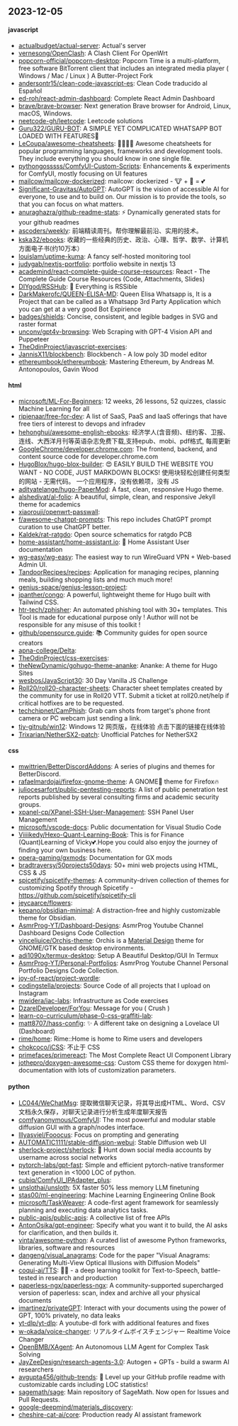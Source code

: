 ## 2023-12-05

#### javascript
* [actualbudget/actual-server](https://github.com/actualbudget/actual-server): Actual's server
* [vernesong/OpenClash](https://github.com/vernesong/OpenClash): A Clash Client For OpenWrt
* [popcorn-official/popcorn-desktop](https://github.com/popcorn-official/popcorn-desktop): Popcorn Time is a multi-platform, free software BitTorrent client that includes an integrated media player ( Windows / Mac / Linux ) A Butter-Project Fork
* [andersontr15/clean-code-javascript-es](https://github.com/andersontr15/clean-code-javascript-es): Clean Code traducido al Español
* [ed-roh/react-admin-dashboard](https://github.com/ed-roh/react-admin-dashboard): Complete React Admin Dashboard
* [brave/brave-browser](https://github.com/brave/brave-browser): Next generation Brave browser for Android, Linux, macOS, Windows.
* [neetcode-gh/leetcode](https://github.com/neetcode-gh/leetcode): Leetcode solutions
* [Guru322/GURU-BOT](https://github.com/Guru322/GURU-BOT): A SIMPLE YET COMPLICATED WHATSAPP BOT LOADED WITH FEATURES🚩
* [LeCoupa/awesome-cheatsheets](https://github.com/LeCoupa/awesome-cheatsheets): 👩‍💻👨‍💻 Awesome cheatsheets for popular programming languages, frameworks and development tools. They include everything you should know in one single file.
* [pythongosssss/ComfyUI-Custom-Scripts](https://github.com/pythongosssss/ComfyUI-Custom-Scripts): Enhancements & experiments for ComfyUI, mostly focusing on UI features
* [mailcow/mailcow-dockerized](https://github.com/mailcow/mailcow-dockerized): mailcow: dockerized - 🐮 + 🐋 = 💕
* [Significant-Gravitas/AutoGPT](https://github.com/Significant-Gravitas/AutoGPT): AutoGPT is the vision of accessible AI for everyone, to use and to build on. Our mission is to provide the tools, so that you can focus on what matters.
* [anuraghazra/github-readme-stats](https://github.com/anuraghazra/github-readme-stats): ⚡ Dynamically generated stats for your github readmes
* [ascoders/weekly](https://github.com/ascoders/weekly): 前端精读周刊。帮你理解最前沿、实用的技术。
* [kska32/ebooks](https://github.com/kska32/ebooks): 收藏的一些经典的历史、政治、心理、哲学、数学、计算机方面电子书(约10万本）
* [louislam/uptime-kuma](https://github.com/louislam/uptime-kuma): A fancy self-hosted monitoring tool
* [judygab/nextjs-portfolio](https://github.com/judygab/nextjs-portfolio): portfolio website in nextjs 13
* [academind/react-complete-guide-course-resources](https://github.com/academind/react-complete-guide-course-resources): React - The Complete Guide Course Resources (Code, Attachments, Slides)
* [DIYgod/RSSHub](https://github.com/DIYgod/RSSHub): 🍰 Everything is RSSible
* [DarkMakerofc/QUEEN-ELISA-MD](https://github.com/DarkMakerofc/QUEEN-ELISA-MD): Queen Elisa Whatsapp is, It is a Project that can be called as a Whatsapp 3rd Party Application which you can get at a very good Bot Expirience
* [badges/shields](https://github.com/badges/shields): Concise, consistent, and legible badges in SVG and raster format
* [unconv/gpt4v-browsing](https://github.com/unconv/gpt4v-browsing): Web Scraping with GPT-4 Vision API and Puppeteer
* [TheOdinProject/javascript-exercises](https://github.com/TheOdinProject/javascript-exercises): 
* [JannisX11/blockbench](https://github.com/JannisX11/blockbench): Blockbench - A low poly 3D model editor
* [ethereumbook/ethereumbook](https://github.com/ethereumbook/ethereumbook): Mastering Ethereum, by Andreas M. Antonopoulos, Gavin Wood

#### html
* [microsoft/ML-For-Beginners](https://github.com/microsoft/ML-For-Beginners): 12 weeks, 26 lessons, 52 quizzes, classic Machine Learning for all
* [ripienaar/free-for-dev](https://github.com/ripienaar/free-for-dev): A list of SaaS, PaaS and IaaS offerings that have free tiers of interest to devops and infradev
* [hehonghui/awesome-english-ebooks](https://github.com/hehonghui/awesome-english-ebooks): 经济学人(含音频)、纽约客、卫报、连线、大西洋月刊等英语杂志免费下载,支持epub、mobi、pdf格式, 每周更新
* [GoogleChrome/developer.chrome.com](https://github.com/GoogleChrome/developer.chrome.com): The frontend, backend, and content source code for developer.chrome.com
* [HugoBlox/hugo-blox-builder](https://github.com/HugoBlox/hugo-blox-builder): 😍 EASILY BUILD THE WEBSITE YOU WANT - NO CODE, JUST MARKDOWN BLOCKS! 使用块轻松创建任何类型的网站 - 无需代码。 一个应用程序，没有依赖项，没有 JS
* [adityatelange/hugo-PaperMod](https://github.com/adityatelange/hugo-PaperMod): A fast, clean, responsive Hugo theme.
* [alshedivat/al-folio](https://github.com/alshedivat/al-folio): A beautiful, simple, clean, and responsive Jekyll theme for academics
* [xiaorouji/openwrt-passwall](https://github.com/xiaorouji/openwrt-passwall): 
* [f/awesome-chatgpt-prompts](https://github.com/f/awesome-chatgpt-prompts): This repo includes ChatGPT prompt curation to use ChatGPT better.
* [Kaldek/rat-ratgdo](https://github.com/Kaldek/rat-ratgdo): Open source schematics for ratgdo PCB
* [home-assistant/home-assistant.io](https://github.com/home-assistant/home-assistant.io): 📘 Home Assistant User documentation
* [wg-easy/wg-easy](https://github.com/wg-easy/wg-easy): The easiest way to run WireGuard VPN + Web-based Admin UI.
* [TandoorRecipes/recipes](https://github.com/TandoorRecipes/recipes): Application for managing recipes, planning meals, building shopping lists and much much more!
* [genius-space/genius-lesson-project](https://github.com/genius-space/genius-lesson-project): 
* [jpanther/congo](https://github.com/jpanther/congo): A powerful, lightweight theme for Hugo built with Tailwind CSS.
* [htr-tech/zphisher](https://github.com/htr-tech/zphisher): An automated phishing tool with 30+ templates. This Tool is made for educational purpose only ! Author will not be responsible for any misuse of this toolkit !
* [github/opensource.guide](https://github.com/github/opensource.guide): 📚 Community guides for open source creators
* [apna-college/Delta](https://github.com/apna-college/Delta): 
* [TheOdinProject/css-exercises](https://github.com/TheOdinProject/css-exercises): 
* [theNewDynamic/gohugo-theme-ananke](https://github.com/theNewDynamic/gohugo-theme-ananke): Ananke: A theme for Hugo Sites
* [wesbos/JavaScript30](https://github.com/wesbos/JavaScript30): 30 Day Vanilla JS Challenge
* [Roll20/roll20-character-sheets](https://github.com/Roll20/roll20-character-sheets): Character sheet templates created by the community for use in Roll20 VTT. Submit a ticket at roll20.net/help if critical hotfixes are to be requested.
* [techchipnet/CamPhish](https://github.com/techchipnet/CamPhish): Grab cam shots from target's phone front camera or PC webcam just sending a link.
* [tjy-gitnub/win12](https://github.com/tjy-gitnub/win12): Windows 12 网页版，在线体验 点击下面的链接在线体验
* [Trixarian/NetherSX2-patch](https://github.com/Trixarian/NetherSX2-patch): Unofficial Patches for NetherSX2

#### css
* [mwittrien/BetterDiscordAddons](https://github.com/mwittrien/BetterDiscordAddons): A series of plugins and themes for BetterDiscord.
* [rafaelmardojai/firefox-gnome-theme](https://github.com/rafaelmardojai/firefox-gnome-theme): A GNOME👣 theme for Firefox🔥
* [juliocesarfort/public-pentesting-reports](https://github.com/juliocesarfort/public-pentesting-reports): A list of public penetration test reports published by several consulting firms and academic security groups.
* [xpanel-cp/XPanel-SSH-User-Management](https://github.com/xpanel-cp/XPanel-SSH-User-Management): SSH Panel User Management
* [microsoft/vscode-docs](https://github.com/microsoft/vscode-docs): Public documentation for Visual Studio Code
* [Viiiikedy/Hexo-Quant-Learning-Book](https://github.com/Viiiikedy/Hexo-Quant-Learning-Book): This is for Finance (Quant)Learning of Vicky💕.Hope you could also enjoy the journey of finding your own business here.
* [opera-gaming/gxmods](https://github.com/opera-gaming/gxmods): Documentation for GX mods
* [bradtraversy/50projects50days](https://github.com/bradtraversy/50projects50days): 50+ mini web projects using HTML, CSS & JS
* [spicetify/spicetify-themes](https://github.com/spicetify/spicetify-themes): A community-driven collection of themes for customizing Spotify through Spicetify - https://github.com/spicetify/spicetify-cli
* [jeycaarce/flowers](https://github.com/jeycaarce/flowers): 
* [kepano/obsidian-minimal](https://github.com/kepano/obsidian-minimal): A distraction-free and highly customizable theme for Obsidian.
* [AsmrProg-YT/Dashboard-Designs](https://github.com/AsmrProg-YT/Dashboard-Designs): AsmrProg Youtube Channel Dashboard Designs Code Collection
* [vinceliuice/Orchis-theme](https://github.com/vinceliuice/Orchis-theme): Orchis is a [Material Design](https://material.io) theme for GNOME/GTK based desktop environments.
* [adi1090x/termux-desktop](https://github.com/adi1090x/termux-desktop): Setup A Beautiful Desktop/GUI In Termux
* [AsmrProg-YT/Personal-Portfolios](https://github.com/AsmrProg-YT/Personal-Portfolios): AsmrProg Youtube Channel Personal Portfolio Designs Code Collection.
* [joy-of-react/project-wordle](https://github.com/joy-of-react/project-wordle): 
* [codingstella/projects](https://github.com/codingstella/projects): Source Code of all projects that I upload on Instagram
* [mwidera/iac-labs](https://github.com/mwidera/iac-labs): Infrastructure as Code exercises
* [DzarelDeveloper/ForYou](https://github.com/DzarelDeveloper/ForYou): Message for you ( Crush )
* [learn-co-curriculum/phase-0-css-graffiti-lab](https://github.com/learn-co-curriculum/phase-0-css-graffiti-lab): 
* [matt8707/hass-config](https://github.com/matt8707/hass-config): ✨ A different take on designing a Lovelace UI (Dashboard)
* [rime/home](https://github.com/rime/home): Rime::Home is home to Rime users and developers
* [chokcoco/iCSS](https://github.com/chokcoco/iCSS): 不止于 CSS
* [primefaces/primereact](https://github.com/primefaces/primereact): The Most Complete React UI Component Library
* [jothepro/doxygen-awesome-css](https://github.com/jothepro/doxygen-awesome-css): Custom CSS theme for doxygen html-documentation with lots of customization parameters.

#### python
* [LC044/WeChatMsg](https://github.com/LC044/WeChatMsg): 提取微信聊天记录，将其导出成HTML、Word、CSV文档永久保存，对聊天记录进行分析生成年度聊天报告
* [comfyanonymous/ComfyUI](https://github.com/comfyanonymous/ComfyUI): The most powerful and modular stable diffusion GUI with a graph/nodes interface.
* [lllyasviel/Fooocus](https://github.com/lllyasviel/Fooocus): Focus on prompting and generating
* [AUTOMATIC1111/stable-diffusion-webui](https://github.com/AUTOMATIC1111/stable-diffusion-webui): Stable Diffusion web UI
* [sherlock-project/sherlock](https://github.com/sherlock-project/sherlock): 🔎 Hunt down social media accounts by username across social networks
* [pytorch-labs/gpt-fast](https://github.com/pytorch-labs/gpt-fast): Simple and efficient pytorch-native transformer text generation in <1000 LOC of python.
* [cubiq/ComfyUI_IPAdapter_plus](https://github.com/cubiq/ComfyUI_IPAdapter_plus): 
* [unslothai/unsloth](https://github.com/unslothai/unsloth): 5X faster 50% less memory LLM finetuning
* [stas00/ml-engineering](https://github.com/stas00/ml-engineering): Machine Learning Engineering Online Book
* [microsoft/TaskWeaver](https://github.com/microsoft/TaskWeaver): A code-first agent framework for seamlessly planning and executing data analytics tasks.
* [public-apis/public-apis](https://github.com/public-apis/public-apis): A collective list of free APIs
* [AntonOsika/gpt-engineer](https://github.com/AntonOsika/gpt-engineer): Specify what you want it to build, the AI asks for clarification, and then builds it.
* [vinta/awesome-python](https://github.com/vinta/awesome-python): A curated list of awesome Python frameworks, libraries, software and resources
* [dangeng/visual_anagrams](https://github.com/dangeng/visual_anagrams): Code for the paper "Visual Anagrams: Generating Multi-View Optical Illusions with Diffusion Models"
* [coqui-ai/TTS](https://github.com/coqui-ai/TTS): 🐸💬 - a deep learning toolkit for Text-to-Speech, battle-tested in research and production
* [paperless-ngx/paperless-ngx](https://github.com/paperless-ngx/paperless-ngx): A community-supported supercharged version of paperless: scan, index and archive all your physical documents
* [imartinez/privateGPT](https://github.com/imartinez/privateGPT): Interact with your documents using the power of GPT, 100% privately, no data leaks
* [yt-dlp/yt-dlp](https://github.com/yt-dlp/yt-dlp): A youtube-dl fork with additional features and fixes
* [w-okada/voice-changer](https://github.com/w-okada/voice-changer): リアルタイムボイスチェンジャー Realtime Voice Changer
* [OpenBMB/XAgent](https://github.com/OpenBMB/XAgent): An Autonomous LLM Agent for Complex Task Solving
* [JayZeeDesign/research-agents-3.0](https://github.com/JayZeeDesign/research-agents-3.0): Autogen + GPTs - build a swarm AI researchers
* [avgupta456/github-trends](https://github.com/avgupta456/github-trends): 🚀 Level up your GitHub profile readme with customizable cards including LOC statistics!
* [sagemath/sage](https://github.com/sagemath/sage): Main repository of SageMath. Now open for Issues and Pull Requests.
* [google-deepmind/materials_discovery](https://github.com/google-deepmind/materials_discovery): 
* [cheshire-cat-ai/core](https://github.com/cheshire-cat-ai/core): Production ready AI assistant framework
